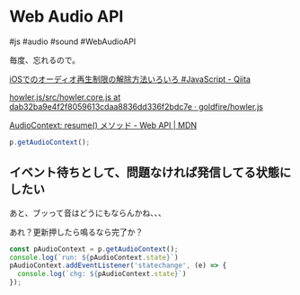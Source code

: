 # Web Audio API
#js #audio #sound #WebAudioAPI

毎度、忘れるので。

[iOSでのオーディオ再生制限の解除方法いろいろ #JavaScript - Qiita](https://qiita.com/pentamania/items/2c568a9ec52148bbfd08)

[howler.js/src/howler.core.js at dab32ba9e4f2f8059613cdaa8836dd336f2bdc7e · goldfire/howler.js](https://github.com/goldfire/howler.js/blob/dab32ba9e4f2f8059613cdaa8836dd336f2bdc7e/src/howler.core.js#L301)


[AudioContext: resume() メソッド - Web API | MDN](https://developer.mozilla.org/ja/docs/Web/API/AudioContext/resume)


```js
p.getAudioContext();
```


## イベント待ちとして、問題なければ発信してる状態にしたい

あと、ブッって音はどうにもならんかね、、、

あれ？更新押したら鳴るなら完了か？

```js
const pAudioContext = p.getAudioContext();
console.log(`run: ${pAudioContext.state}`)
pAudioContext.addEventListener('statechange', (e) => {
  console.log(`chg: ${pAudioContext.state}`)
});
```
